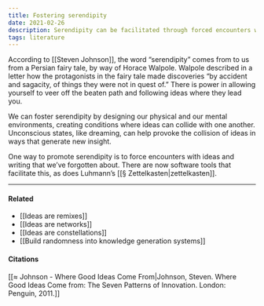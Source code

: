 ```yaml
---
title: Fostering serendipity
date: 2021-02-26
description: Serendipity can be facilitated through forced encounters with ideas that we are unfamiliar with or have forgotten about. 
tags: literature
---
```


According to [[Steven Johnson]], the word “serendipity” comes from to us from a Persian fairy tale, by way of Horace Walpole. Walpole described in a letter how the protagonists in the fairy tale made discoveries “by accident and sagacity, of things they were not in quest of.” There is power in allowing yourself to veer off the beaten path and following ideas where they lead you.

We can foster serendipity by designing our physical and our mental environments, creating conditions where ideas can collide with one another. Unconscious states, like dreaming, can help provoke the collision of ideas in ways that generate new insight. 

One way to promote serendipity is to force encounters with ideas and writing that we’ve forgotten about. There are now software tools that facilitate this, as does  Luhmann’s [[§ Zettelkasten|zettelkasten]]. 

---
#### Related
- [[Ideas are remixes]]
- [[Ideas are networks]]
- [[Ideas are constellations]]
- [[Build randomness into knowledge generation systems]]

#### Citations
[[≈ Johnson - Where Good Ideas Come From|Johnson, Steven. Where Good Ideas Come from: The Seven Patterns of Innovation. London: Penguin, 2011.]]
